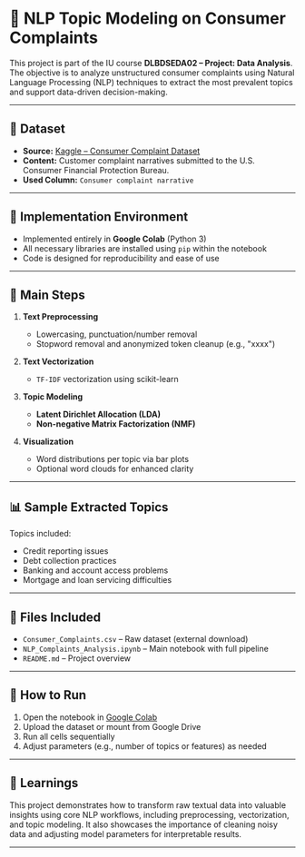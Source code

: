 # 🧠 NLP Topic Modeling on Consumer Complaints

This project is part of the IU course **DLBDSEDA02 – Project: Data Analysis**.  
The objective is to analyze unstructured consumer complaints using Natural Language Processing (NLP) techniques to extract the most prevalent topics and support data-driven decision-making.

---

## 📁 Dataset

- **Source:** [Kaggle – Consumer Complaint Dataset](https://www.kaggle.com/datasets/heemalichaudhari/consumer-complaints/data)
- **Content:** Customer complaint narratives submitted to the U.S. Consumer Financial Protection Bureau.
- **Used Column:** `Consumer complaint narrative`

---

## 🧪 Implementation Environment

- Implemented entirely in **Google Colab** (Python 3)
- All necessary libraries are installed using `pip` within the notebook
- Code is designed for reproducibility and ease of use

---

## 🔧 Main Steps

1. **Text Preprocessing**
   - Lowercasing, punctuation/number removal
   - Stopword removal and anonymized token cleanup (e.g., "xxxx")
   
2. **Text Vectorization**
   - `TF-IDF` vectorization using scikit-learn

3. **Topic Modeling**
   - **Latent Dirichlet Allocation (LDA)**
   - **Non-negative Matrix Factorization (NMF)**

4. **Visualization**
   - Word distributions per topic via bar plots
   - Optional word clouds for enhanced clarity

---

## 📊 Sample Extracted Topics

Topics included:
- Credit reporting issues
- Debt collection practices
- Banking and account access problems
- Mortgage and loan servicing difficulties

---

## 📎 Files Included

- `Consumer_Complaints.csv` – Raw dataset (external download)
- `NLP_Complaints_Analysis.ipynb` – Main notebook with full pipeline
- `README.md` – Project overview

---

## 🔗 How to Run

1. Open the notebook in [Google Colab](https://colab.research.google.com/)
2. Upload the dataset or mount from Google Drive
3. Run all cells sequentially
4. Adjust parameters (e.g., number of topics or features) as needed

---

## 🧠 Learnings

This project demonstrates how to transform raw textual data into valuable insights using core NLP workflows, including preprocessing, vectorization, and topic modeling. It also showcases the importance of cleaning noisy data and adjusting model parameters for interpretable results.

---

